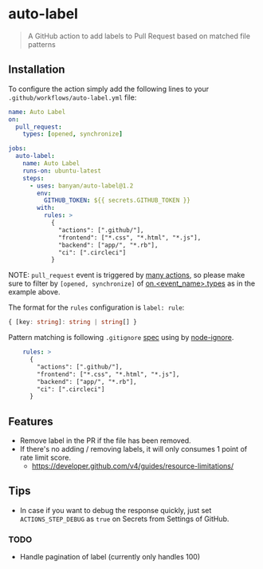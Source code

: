 # auto-label

> A GitHub action to add labels to Pull Request based on matched file patterns

## Installation

To configure the action simply add the following lines to your `.github/workflows/auto-label.yml` file:

```yaml
name: Auto Label
on:
  pull_request:
    types: [opened, synchronize]

jobs:
  auto-label:
    name: Auto Label
    runs-on: ubuntu-latest
    steps:
      - uses: banyan/auto-label@1.2
        env:
          GITHUB_TOKEN: ${{ secrets.GITHUB_TOKEN }}
        with:
          rules: >
            {
              "actions": [".github/"],
              "frontend": ["*.css", "*.html", "*.js"],
              "backend": ["app/", "*.rb"],
              "ci": [".circleci"]
            }
```

NOTE: `pull_request` event is triggered by [many actions](https://developer.github.com/v3/activity/events/types/#pullrequestevent), so please make sure to filter by `[opened, synchronize]` of [on.<event_name>.types](https://help.github.com/en/actions/reference/workflow-syntax-for-github-actions#onevent_nametypes) as in the example above.

The format for the `rules` configuration is `label: rule`:

```ts
{ [key: string]: string | string[] }
```

Pattern matching is following `.gitignore` [spec](https://git-scm.com/docs/gitignore#_pattern_format) using by [node-ignore](https://github.com/kaelzhang/node-ignore).

```yaml
    rules: >
      {
        "actions": [".github/"],
        "frontend": ["*.css", "*.html", "*.js"],
        "backend": ["app/", "*.rb"],
        "ci": [".circleci"]
      }
```

## Features

* Remove label in the PR if the file has been removed.
* If there's no adding / removing labels, it will only consumes 1 point of rate limit score.
  * https://developer.github.com/v4/guides/resource-limitations/

## Tips

* In case if you want to debug the response quickly, just set `ACTIONS_STEP_DEBUG` as `true` on Secrets from Settings of GitHub.

### TODO

* Handle pagination of label (currently only handles 100)
